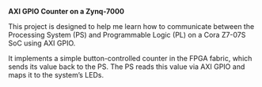 **AXI GPIO Counter on a Zynq-7000**

This project is designed to help me learn how to communicate between the Processing System (PS) and Programmable Logic (PL) on a Cora Z7-07S SoC using AXI GPIO. 

It implements a simple button-controlled counter in the FPGA fabric, which sends its value back to the PS. The PS reads this value via AXI GPIO and maps it to the system’s LEDs.

